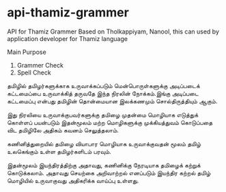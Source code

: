 # api-thamiz-grammer
API for Thamiz Grammer Based on Tholkappiyam, Nanool, this can used by application developer for Thamiz language

Main Purpose
1. Grammer Check
2. Spell Check


தமிழில் தமிழர்களுக்காக உருவாக்கப்படும் மென்பொருள்களுக்கு அடிப்படைக் கட்டமைப்பை உருவாக்கித் தருவதே இந்த நிரலின் நோக்கம்.இங்கு அடிப்படை கட்டமைப்பு என்பது தமிழின் தொன்மையான இலக்கணமும் சொல்திருத்தியும் ஆகும்.

இது நிரலியை உருவாக்குபவர்களுக்கு தமிழை முதன்மை மொழியாக எடுத்துக் கொள்ளப் பயன்படும் இதன்மூலம் மற்ற மொழிகளுக்கு முக்கியத்துவம் கொடுப்பதை விட தமிழிலே அதிகம் கவனம் செலுத்தலாம்.

கணினித்துறையில் தமிழை வியாபார மொழியாக உருவாக்குவதன் மூலம் தமிழ் உலகெங்கும் உள்ள தமிழர்களிடம் பரவும்.

இதன்மூலம் இயந்திரத்திற்கு அதாவது, கணினிக்கு நேரடியாக தமிழைக் கற்றுக் கொடுக்கலாம். அதாவது செயற்கை அறிவாற்றல்  எனப்படும் இயந்திர கற்றல் தமிழ் மொழியில் உருவாகுவது அதிகரிக்க வாய்ப்பு உள்ளது.
